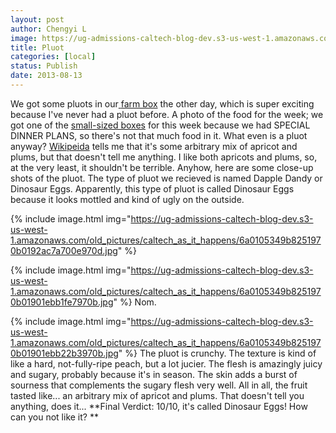 ```yaml
---
layout: post
author: Chengyi L
image: https://ug-admissions-caltech-blog-dev.s3-us-west-1.amazonaws.com/old_pictures/caltech_as_it_happens/6a0105349b8251970b01901ebb1761970b.jpg
title: Pluot 
categories: [local]
status: Publish
date: 2013-08-13
---
```


We got some pluots in our<a href="https://caltech.typepad.com/caltech_as_it_happens/2013/06/its-here.html" target="_self"> </a><a href="https://www.typepad.com/services/trackback/6a0105349b8251970b01901db08645970b" target="_self">farm box</a> the other day, which is super exciting because I've never had a pluot before. 
A photo of the food for the week; we got one of the <a href="https://www.farmfreshtoyou.com/index.php" target="_self">small-sized boxes</a> for this week because we had SPECIAL DINNER PLANS, so there's not that much food in it. 
What even is a pluot anyway? <a href="https://en.wikipedia.org/wiki/Pluot" target="_self">Wikipeida</a> tells me that it's some arbitrary mix of apricot and plums, but that doesn't tell me anything. I like both apricots and plums, so, at the very least, it shouldn't be terrible. 
Anyhow, here are some close-up shots of the pluot. The type of pluot we recieved is named Dapple Dandy or Dinosaur Eggs. Apparently, this type of pluot is called Dinosaur Eggs because it looks mottled and kind of ugly on the outside.


{% include image.html img="https://ug-admissions-caltech-blog-dev.s3-us-west-1.amazonaws.com/old_pictures/caltech_as_it_happens/6a0105349b8251970b0192ac7a700e970d.jpg" %}


{% include image.html img="https://ug-admissions-caltech-blog-dev.s3-us-west-1.amazonaws.com/old_pictures/caltech_as_it_happens/6a0105349b8251970b01901ebb1fe7970b.jpg" %}
Nom.


{% include image.html img="https://ug-admissions-caltech-blog-dev.s3-us-west-1.amazonaws.com/old_pictures/caltech_as_it_happens/6a0105349b8251970b01901ebb22b3970b.jpg" %}
The pluot is crunchy. The texture is kind of like a hard, not-fully-ripe peach, but a lot jucier. The flesh is amazingly juicy and sugary, probably because it's in season. The skin adds a burst of sourness that complements the sugary flesh very well. All in all, the fruit tasted like... an arbitrary mix of apricot and plums. That doesn't tell you anything, does it... 
**Final Verdict: 10/10, it's called Dinosaur Eggs! How can you not like it? **
